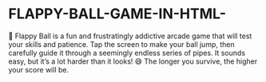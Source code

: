 # FLAPPY-BALL-GAME-IN-HTML-
🚀 Flappy Ball is a fun and frustratingly addictive arcade game that will test your skills and patience.  Tap the screen to make your ball jump, then carefully guide it through a seemingly endless series of pipes. It sounds easy, but it’s a lot harder than it looks! 😅  The longer you survive, the higher your score will be. 
